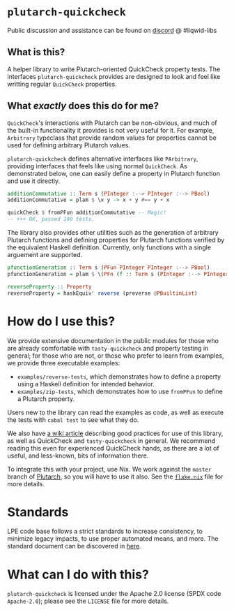 # `plutarch-quickcheck`
Public discussion and assistance can be found on [discord](https://discord.gg/yGkjxrYueB) @ #liqwid-libs

## What is this?

A helper library to write Plutarch-oriented QuickCheck property tests. 
The interfaces `plutarch-quickcheck` provides are designed to look and feel
like writting regular `QuickCheck` properties. 

## What _exactly_ does this do for me?

`QuickCheck`'s interactions with Plutarch can be non-obvious, and much
of the built-in functionality it provides is not very useful for it.
For example, `Arbitrary` typeclass that provide random values for 
properties cannot be used for defining arbitrary Plutarch values.

`plutarch-quickcheck` defines alternative interfaces like
`PArbitrary`, providing interfaces that feels like using normal
`QuickCheck`. As demonstrated below, one can easily define a property
in Plutarch function and use it directly.

```hs
additionCommutative :: Term s (PInteger :--> PInteger :--> PBool)
additionCommutative = plam $ \x y -> x + y #== y + x

quickCheck $ fromPFun additionCommutative -- Magic!
-- +++ OK, passed 100 tests.
```

The library also provides other utilities such as the generation of 
arbitrary Plutarch functions and defining properties for Plutarch functions 
verified by the equivalent Haskell definition. Currently, only functions with 
a single arguement are supported.

```hs
pfunctionGeneration :: Term s (PFun PInteger PInteger :--> PBool)
pfunctionGeneration = plam $ \(PFn (f :: Term s (PInteger :--> PInteger))) -> ...

reverseProperty :: Property
reverseProperty = haskEquiv' reverse (preverse @PBuiltinList)
```

# How do I use this?

We provide extensive documentation in the public modules for those who are
already comfortable with `tasty-quickcheck` and property testing in general; for
those who are not, or those who prefer to learn from examples, we provide three
executable examples:

* `examples/reverse-tests`, which demonstrates how to define a property 
using a Haskell definition for intended behavior.
* `examples/zip-tests`, which demonstrates how to use `fromPFun` to 
define a Plutarch property. 

Users new to the library can read the examples as code, as well as execute the
tests with `cabal test` to see what they do.

We also have [a wiki
article](https://github.com/Liqwid-Labs/plutarch-quickcheck/wiki/Testing-without-tears:-good-practices-and-tips)
describing good practices for use of this library, as well as QuickCheck and
`tasty-quickcheck` in general. We recommend reading this even for experienced
QuickCheck hands, as there are a lot of useful, and less-known, bits of
information there.

To integrate this with your project, use Nix. We work against the `master`
branch of [Plutarch](https://github.com/Plutonomicon/plutarch-plutus), so you will have to use it
also. See the [`flake.nix`](./flake.nix) file for more details.

# Standards

LPE code base follows a strict standards to increase consistency, to minimize
legacy impacts, to use proper automated means, and more. The standard document 
can be discovered in [here](https://liqwid.notion.site/Coding-Standards-cd3c430e6e444fa292ecc3c57b7d95eb).

# What can I do with this?

`plutarch-quickcheck` is licensed under the Apache 2.0 license (SPDX code
`Apache-2.0`); please see the `LICENSE` file for more details.

